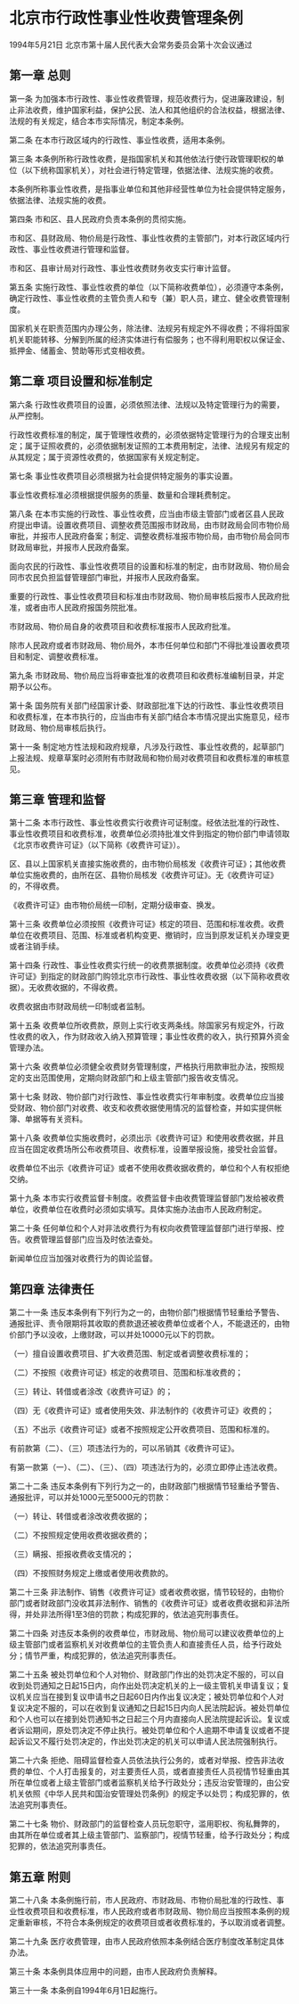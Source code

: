 # 北京市行政性事业性收费管理条例

1994年5月21日 北京市第十届人民代表大会常务委员会第十次会议通过

<!-- INFO END -->

## 第一章  总则

第一条 为加强本市行政性、事业性收费管理，规范收费行为，促进廉政建设，制止非法收费，维护国家利益，保护公民、法人和其他组织的合法权益，根据法律、法规的有关规定，结合本市实际情况，制定本条例。

第二条 在本市行政区域内的行政性、事业性收费，适用本条例。

第三条 本条例所称行政性收费，是指国家机关和其他依法行使行政管理职权的单位（以下统称国家机关），对社会进行特定管理，依据法律、法规实施的收费。

本条例所称事业性收费，是指事业单位和其他非经营性单位为社会提供特定服务，依据法律、法规实施的收费。

第四条 市和区、县人民政府负责本条例的贯彻实施。

市和区、县财政局、物价局是行政性、事业性收费的主管部门，对本行政区域内行政性、事业性收费进行管理和监督。

市和区、县审计局对行政性、事业性收费财务收支实行审计监督。

第五条 实施行政性、事业性收费的单位（以下简称收费单位），必须遵守本条例，确定行政性、事业性收费的主管负责人和专（兼）职人员，建立、健全收费管理制度。

国家机关在职责范围内办理公务，除法律、法规另有规定外不得收费；不得将国家机关职能转移、分解到所属的经济实体进行有偿服务；也不得利用职权以保证金、抵押金、储蓄金、赞助等形式变相收费。

## 第二章  项目设置和标准制定

第六条 行政性收费项目的设置，必须依照法律、法规以及特定管理行为的需要，从严控制。

行政性收费标准的制定，属于管理性收费的，必须依据特定管理行为的合理支出制定；属于证照收费的，必须依据制发证照的工本费用制定，法律、法规另有规定的从其规定；属于资源性收费的，依据国家有关规定制定。

第七条 事业性收费项目必须根据为社会提供特定服务的事实设置。

事业性收费标准必须根据提供服务的质量、数量和合理耗费制定。

第八条 在本市实施的行政性、事业性收费，应当由市级主管部门或者区县人民政府提出申请。设置收费项目、调整收费范围报市财政局，由市财政局会同市物价局审批，并报市人民政府备案；制定、调整收费标准报市物价局，由市物价局会同市财政局审批，并报市人民政府备案。

面向农民的行政性、事业性收费项目的设置和标准的制定，由市财政局、物价局会同市农民负担监督管理部门审批，并报市人民政府备案。

重要的行政性、事业性收费项目和标准由市财政局、物价局审核后报市人民政府批准，或者由市人民政府报国务院批准。

市财政局、物价局自身的收费项目和收费标准报市人民政府批准。

除市人民政府或者市财政局、物价局外，本市任何单位和部门不得批准设置收费项目和制定、调整收费标准。

第九条 市财政局、物价局应当将审查批准的收费项目和收费标准编制目录，并定期予以公布。

第十条 国务院有关部门经国家计委、财政部批准下达的行政性、事业性收费项目和收费标准，在本市执行的，应当由市有关部门结合本市情况提出实施意见，经市财政局、物价局审核后执行。

第十一条 制定地方性法规和政府规章，凡涉及行政性、事业性收费的，起草部门上报法规、规章草案时必须附有市财政局和物价局对收费项目和收费标准的审核意见。

## 第三章  管理和监督

第十二条 本市行政性、事业性收费实行收费许可证制度。经依法批准的行政性、事业性收费项目和收费标准，收费单位必须持批准文件到指定的物价部门申请领取《北京市收费许可证》（以下简称《收费许可证》）。

区、县以上国家机关直接实施收费的，由市物价局核发《收费许可证》；其他收费单位实施收费的，由所在区、县物价局核发《收费许可证》。无《收费许可证》的，不得收费。

《收费许可证》由市物价局统一印制，定期分级审查、换发。

第十三条 收费单位必须按照《收费许可证》核定的项目、范围和标准收费。收费单位在收费项目、范围、标准或者机构变更、撤销时，应当到原发证机关办理变更或者注销手续。

第十四条 行政性、事业性收费实行统一的收费票据制度。收费单位必须持《收费许可证》到指定的财政部门购领北京市行政性、事业性收费收据（以下简称收费收据）。无收费收据的，不得收费。

收费收据由市财政局统一印制或者监制。

第十五条 收费单位所收费款，原则上实行收支两条线。除国家另有规定外，行政性收费的收入，作为财政收入纳入预算管理；事业性收费的收入，执行预算外资金管理办法。

第十六条 收费单位必须健全收费财务管理制度，严格执行用款审批办法，按照规定的支出范围使用，定期向财政部门和上级主管部门报告收支情况。

第十七条 财政、物价部门对行政性、事业性收费实行年审制度。收费单位应当接受财政、物价部门对收费、收支和收费收据使用情况的监督检查，并如实提供帐簿、单据等有关资料。

第十八条 收费单位实施收费时，必须出示《收费许可证》和使用收费收据，并且应当在固定收费场所公布收费项目、收费标准，设置举报设施，接受社会监督。

收费单位不出示《收费许可证》或者不使用收费收据收费的，单位和个人有权拒绝交纳。

第十九条 本市实行收费监督卡制度。收费监督卡由收费管理监督部门发给被收费单位，收费单位在收费时必须如实填写。具体实施办法由市人民政府制定。

第二十条 任何单位和个人对非法收费行为有权向收费管理监督部门进行举报、控告。收费管理监督部门应当及时依法查处。

新闻单位应当加强对收费行为的舆论监督。

## 第四章  法律责任

第二十一条 违反本条例有下列行为之一的，由物价部门根据情节轻重给予警告、通报批评、责令限期将其收取的费款退还被收费单位或者个人，不能退还的，由物价部门予以没收，上缴财政，可以并处10000元以下的罚款。

（一）擅自设置收费项目、扩大收费范围、制定或者调整收费标准的；

（二）不按照《收费许可证》核定的收费项目、范围和标准收费的；

（三）转让、转借或者涂改《收费许可证》的；

（四）无《收费许可证》或者使用失效、非法制作的《收费许可证》收费的；

（五）不出示《收费许可证》或者不按照规定公开收费项目、范围和标准的。

有前款第（二）、（三）项违法行为的，可以吊销其《收费许可证》。

有第一款第（一）、（二）、（三）、（四）项违法行为的，必须立即停止违法收费。

第二十二条 违反本条例有下列行为之一的，由财政部门根据情节轻重给予警告、通报批评，可以并处1000元至5000元的罚款：

（一）转让、转借或者涂改收费收据的；

（二）不按照规定使用收费收据收费的；

（三）瞒报、拒报收费收支情况的；

（四）不按照财务规定上缴或者使用收费款的。

第二十三条 非法制作、销售《收费许可证》或者收费收据，情节较轻的，由物价部门或者财政部门没收其非法制作、销售的《收费许可证》或者收费收据和非法所得，并处非法所得1至3倍的罚款；构成犯罪的，依法追究刑事责任。

第二十四条 对违反本条例的收费单位，市财政局、物价局可以建议收费单位的上级主管部门或者监察机关对收费单位的主管负责人和直接责任人员，给予行政处分；情节严重，构成犯罪的，依法追究刑事责任。

第二十五条 被处罚单位和个人对物价、财政部门作出的处罚决定不服的，可以自收到处罚通知之日起15日内，向作出处罚决定机关的上一级主管机关申请复议；复议机关应当在接到复议申请书之日起60日内作出复议决定；被处罚单位和个人对复议决定不服的，可以在收到复议通知之日起15日内向人民法院起诉。被处罚单位和个人也可以在接到处罚通知书之日起三个月内直接向人民法院提起诉讼。复议或者诉讼期间，原处罚决定不停止执行。被处罚单位和个人逾期不申请复议或者不提起诉讼又不履行处罚决定的，作出处罚决定的机关可以申请人民法院强制执行。

第二十六条 拒绝、阻碍监督检查人员依法执行公务的，或者对举报、控告非法收费的单位、个人打击报复的，对主要责任人员，或者直接责任人员视情节轻重由其所在单位或者上级主管部门或者监察机关给予行政处分；违反治安管理的，由公安机关依照《中华人民共和国治安管理处罚条例》的规定予以处罚；构成犯罪的，依法追究刑事责任。

第二十七条 物价、财政部门的监督检查人员玩忽职守，滥用职权、徇私舞弊的，由其所在单位或者其上级主管部门、监察部门，视情节轻重，给予行政处分；构成犯罪的，依法追究刑事责任。

## 第五章  附则

第二十八条 本条例施行前，市人民政府、市财政局、市物价局批准的行政性、事业性收费项目和收费标准，市人民政府或者市财政局、物价局应当按照本条例的规定重新审核，不符合本条例规定的收费项目或者收费标准的，予以取消或者调整。

第二十九条 医疗收费管理，由市人民政府依照本条例结合医疗制度改革制定具体办法。

第三十条 本条例具体应用中的问题，由市人民政府负责解释。

第三十一条 本条例自1994年6月1日起施行。

